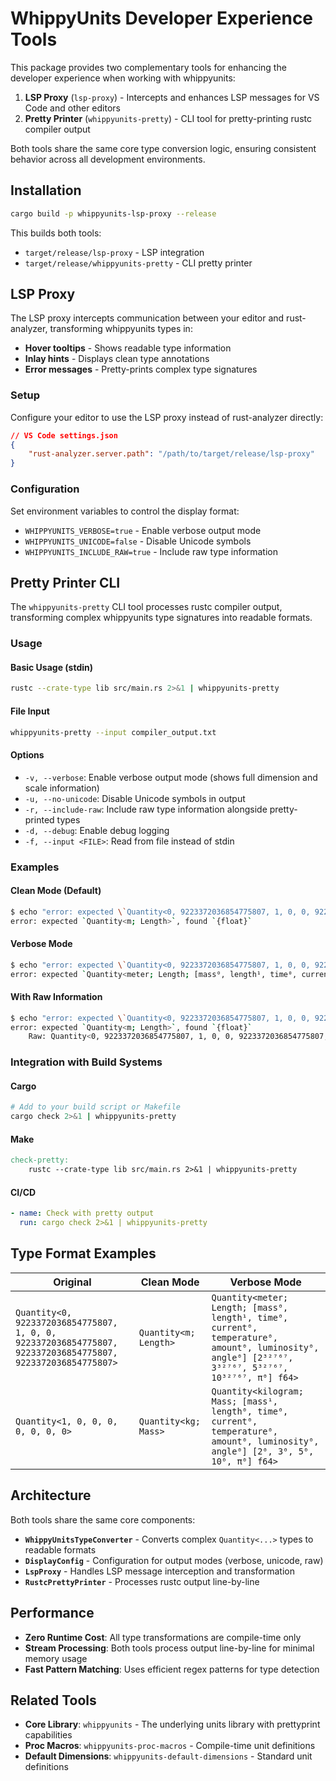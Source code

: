 # WhippyUnits Developer Experience Tools

This package provides two complementary tools for enhancing the developer experience when working with whippyunits:

1. **LSP Proxy** (`lsp-proxy`) - Intercepts and enhances LSP messages for VS Code and other editors
2. **Pretty Printer** (`whippyunits-pretty`) - CLI tool for pretty-printing rustc compiler output

Both tools share the same core type conversion logic, ensuring consistent behavior across all development environments.

## Installation

```bash
cargo build -p whippyunits-lsp-proxy --release
```

This builds both tools:
- `target/release/lsp-proxy` - LSP integration
- `target/release/whippyunits-pretty` - CLI pretty printer

## LSP Proxy

The LSP proxy intercepts communication between your editor and rust-analyzer, transforming whippyunits types in:
- **Hover tooltips** - Shows readable type information
- **Inlay hints** - Displays clean type annotations
- **Error messages** - Pretty-prints complex type signatures

### Setup

Configure your editor to use the LSP proxy instead of rust-analyzer directly:

```json
// VS Code settings.json
{
    "rust-analyzer.server.path": "/path/to/target/release/lsp-proxy"
}
```

### Configuration

Set environment variables to control the display format:

- `WHIPPYUNITS_VERBOSE=true` - Enable verbose output mode
- `WHIPPYUNITS_UNICODE=false` - Disable Unicode symbols
- `WHIPPYUNITS_INCLUDE_RAW=true` - Include raw type information

## Pretty Printer CLI

The `whippyunits-pretty` CLI tool processes rustc compiler output, transforming complex whippyunits type signatures into readable formats.

### Usage

#### Basic Usage (stdin)
```bash
rustc --crate-type lib src/main.rs 2>&1 | whippyunits-pretty
```

#### File Input
```bash
whippyunits-pretty --input compiler_output.txt
```

#### Options
- `-v, --verbose`: Enable verbose output mode (shows full dimension and scale information)
- `-u, --no-unicode`: Disable Unicode symbols in output
- `-r, --include-raw`: Include raw type information alongside pretty-printed types
- `-d, --debug`: Enable debug logging
- `-f, --input <FILE>`: Read from file instead of stdin

### Examples

#### Clean Mode (Default)
```bash
$ echo "error: expected \`Quantity<0, 9223372036854775807, 1, 0, 0, 9223372036854775807, 9223372036854775807, 9223372036854775807>\`, found \`{float}\`" | whippyunits-pretty
error: expected `Quantity<m; Length>`, found `{float}`
```

#### Verbose Mode
```bash
$ echo "error: expected \`Quantity<0, 9223372036854775807, 1, 0, 0, 9223372036854775807, 9223372036854775807, 9223372036854775807>\`, found \`{float}\`" | whippyunits-pretty --verbose
error: expected `Quantity<meter; Length; [mass⁰, length¹, time⁰, current⁰, temperature⁰, amount⁰, luminosity⁰, angle⁰] [2³²⁷⁶⁷, 3³²⁷⁶⁷, 5³²⁷⁶⁷, 10³²⁷⁶⁷, π⁰] f64>`, found `{float}`
```

#### With Raw Information
```bash
$ echo "error: expected \`Quantity<0, 9223372036854775807, 1, 0, 0, 9223372036854775807, 9223372036854775807, 9223372036854775807>\`, found \`{float}\`" | whippyunits-pretty --include-raw
error: expected `Quantity<m; Length>`, found `{float}`
    Raw: Quantity<0, 9223372036854775807, 1, 0, 0, 9223372036854775807, 9223372036854775807, 9223372036854775807>
```

### Integration with Build Systems

#### Cargo
```bash
# Add to your build script or Makefile
cargo check 2>&1 | whippyunits-pretty
```

#### Make
```makefile
check-pretty:
	rustc --crate-type lib src/main.rs 2>&1 | whippyunits-pretty
```

#### CI/CD
```yaml
- name: Check with pretty output
  run: cargo check 2>&1 | whippyunits-pretty
```

## Type Format Examples

| Original | Clean Mode | Verbose Mode |
|----------|------------|--------------|
| `Quantity<0, 9223372036854775807, 1, 0, 0, 9223372036854775807, 9223372036854775807, 9223372036854775807>` | `Quantity<m; Length>` | `Quantity<meter; Length; [mass⁰, length¹, time⁰, current⁰, temperature⁰, amount⁰, luminosity⁰, angle⁰] [2³²⁷⁶⁷, 3³²⁷⁶⁷, 5³²⁷⁶⁷, 10³²⁷⁶⁷, π⁰] f64>` |
| `Quantity<1, 0, 0, 0, 0, 0, 0, 0>` | `Quantity<kg; Mass>` | `Quantity<kilogram; Mass; [mass¹, length⁰, time⁰, current⁰, temperature⁰, amount⁰, luminosity⁰, angle⁰] [2⁰, 3⁰, 5⁰, 10⁰, π⁰] f64>` |

## Architecture

Both tools share the same core components:

- **`WhippyUnitsTypeConverter`** - Converts complex `Quantity<...>` types to readable formats
- **`DisplayConfig`** - Configuration for output modes (verbose, unicode, raw)
- **`LspProxy`** - Handles LSP message interception and transformation
- **`RustcPrettyPrinter`** - Processes rustc output line-by-line

## Performance

- **Zero Runtime Cost**: All type transformations are compile-time only
- **Stream Processing**: Both tools process output line-by-line for minimal memory usage
- **Fast Pattern Matching**: Uses efficient regex patterns for type detection

## Related Tools

- **Core Library**: `whippyunits` - The underlying units library with prettyprint capabilities
- **Proc Macros**: `whippyunits-proc-macros` - Compile-time unit definitions
- **Default Dimensions**: `whippyunits-default-dimensions` - Standard unit definitions